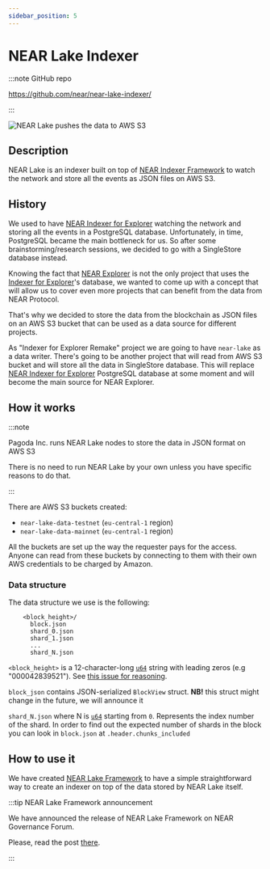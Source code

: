 ```yaml
---
sidebar_position: 5
---
```


# NEAR Lake Indexer

:::note GitHub repo

https://github.com/near/near-lake-indexer/

:::

![NEAR Lake pushes the data to AWS S3](/docs/intro/near-lake.png)


## Description

NEAR Lake is an indexer built on top of [NEAR Indexer Framework](https://near-indexers.io/docs/projects/near-indexer-framework) to watch the network and store all the events as JSON files on AWS S3.

## History

We used to have [NEAR Indexer for Explorer](near-indexer-for-explorer.md) watching the network and storing all the events in a PostgreSQL database. Unfortunately, in time, PostgreSQL became the main bottleneck for us. So after some brainstorming/research sessions, we decided to go with a SingleStore database instead.

Knowing the fact that [NEAR Explorer](https://explorer.near.org) is not the only project that uses the [Indexer for Explorer](near-indexer-for-explorer.md)'s database, we wanted to come up with a concept that will allow us to cover even more projects that can benefit from the data from NEAR Protocol.

That's why we decided to store the data from the blockchain as JSON files on an AWS S3 bucket that can be used as a data source for different projects.

As "Indexer for Explorer Remake" project we are going to have `near-lake` as a data writer. There's going to be another project that will read from AWS S3 bucket and will store all the data in SingleStore database. This will replace [NEAR Indexer for Explorer](near-indexer-for-explorer.md) PostgreSQL database at some moment and will become the main source for NEAR Explorer.

## How it works

:::note

Pagoda Inc. runs NEAR Lake nodes to store the data in JSON format on AWS S3

There is no need to run NEAR Lake by your own unless you have specific reasons to do that.

:::

There are AWS S3 buckets created:

- `near-lake-data-testnet` (`eu-central-1` region)
- `near-lake-data-mainnet` (`eu-central-1` region)

All the buckets are set up the way the requester pays for the access. Anyone can read from these buckets by connecting to them with their own AWS credentials to be charged by Amazon.

### Data structure

The data structure we use is the following:

```
    <block_height>/
      block.json
      shard_0.json
      shard_1.json
      ...
      shard_N.json
```

`<block_height>` is a 12-character-long [`u64`](https://doc.rust-lang.org/std/primitive.u64.html) string with leading zeros (e.g "000042839521"). See [this issue for reasoning](https://github.com/near/near-lake/issues/23).

`block_json` contains JSON-serialized `BlockView` struct. **NB!** this struct might change in the future, we will announce it

`shard_N.json` where N is [`u64`](https://doc.rust-lang.org/std/primitive.u64.html) starting from `0`. Represents the index number of the shard. In order to find out the expected number of shards in the block you can look in `block.json` at `.header.chunks_included`


## How to use it

We have created [NEAR Lake Framework](https://near-indexers.io/docs/projects/near-lake-framework) to have a simple straightforward way to create an indexer on top of the data stored by NEAR Lake itself.

:::tip NEAR Lake Framework announcement

We have announced the release of NEAR Lake Framework on NEAR Governance Forum.

Please, read the post [there](https://gov.near.org/t/announcement-near-lake-framework-brand-new-word-in-indexer-building-approach/17668).

:::
